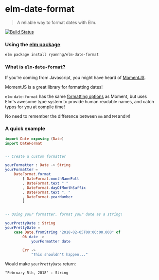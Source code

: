 # elm-date-format
> A reliable way to format dates with Elm.

[![Build Status](https://travis-ci.org/ryannhg/elm-date-format.svg?branch=master)](https://travis-ci.org/ryannhg/elm-date-format)

### Using the [elm package](http://package.elm-lang.org/packages/ryannhg/elm-date-format/latest)

```
elm package install ryannhg/elm-date-format
```


### What is `elm-date-format`?

If you're coming from Javascript, you might have heard of [MomentJS](https://momentjs.com).

MomentJS is a great library for formatting dates!

`elm-date-format` has the same [formatting options](https://momentjs.com/docs/#/displaying/format/) as Moment, but uses Elm's awesome type system to provide human readable names, and catch typos for you at compile time!

No need to remember the difference between `mm` and `MM` and `M`!


### A quick example

```elm
import Date exposing (Date)
import DateFormat


-- Create a custom formatter

yourFormatter : Date -> String
yourFormatter =
    DateFormat.format
        [ DateFormat.monthNameFull
        , DateFormat.text " "
        , DateFormat.dayOfMonthSuffix
        , DateFormat.text ", "
        , DateFormat.yearNumber
        ]


-- Using your formatter, format your date as a string!

yourPrettyDate : String
yourPrettyDate =
    case Date.fromString "2018-02-05T00:00:00.000" of
        Ok date ->
            yourFormatter date

        Err ->
            "This shouldn't happen..."

```

Would make `yourPrettyDate` return:

```
"February 5th, 2018" : String
```
